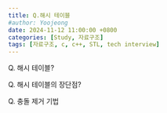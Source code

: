 ```yaml
---
title: Q.해시 테이블
#author: Yoojeong
date: 2024-11-12 11:00:00 +0800
categories: [Study, 자료구조]
tags: [자료구조, c, c++, STL, tech interview]
---
```



Q. 해시 테이블?  

Q. 해시 테이블의 장단점?  

Q. 충돌 제거 기법  
